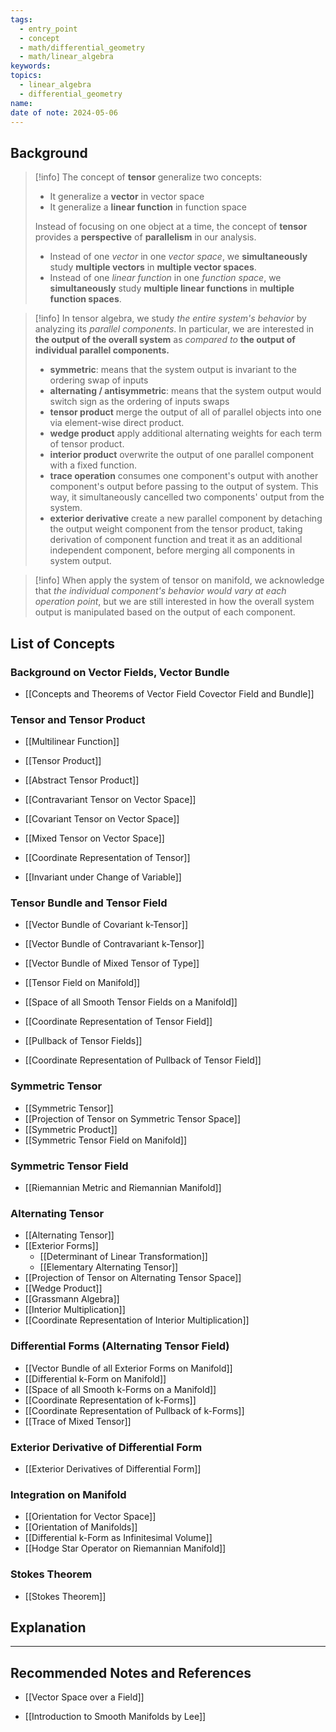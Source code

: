 ```yaml
---
tags:
  - entry_point
  - concept
  - math/differential_geometry
  - math/linear_algebra
keywords: 
topics:
  - linear_algebra
  - differential_geometry
name: 
date of note: 2024-05-06
---
```

## Background

>[!info]
>The concept of **tensor** generalize two concepts:
>- It generalize a **vector** in vector space
>- It generalize a **linear function** in function space
>  
>Instead of focusing on one object at a time, the concept of **tensor** provides a **perspective** of **parallelism** in our analysis. 
>- Instead of one *vector* in one *vector space*, we **simultaneously** study **multiple vectors** in **multiple vector spaces**.
>- Instead of one *linear function* in one *function space*, we **simultaneously** study **multiple linear functions** in **multiple function spaces**.

>[!info]
>In tensor algebra, we study *the entire system's behavior* by analyzing its *parallel components*. In particular, we are interested in **the output of the overall system** as *compared to* **the output of individual parallel components.**
>- **symmetric**: means that the system output is invariant to the ordering swap of inputs
>- **alternating / antisymmetric**: means that the system output would switch sign as the ordering of inputs swaps
>- **tensor product** merge the output of all of parallel objects into one via element-wise direct product. 
>- **wedge product** apply additional alternating weights for each term of tensor product.
>- **interior product** overwrite the output of one parallel component with a fixed function. 
>- **trace operation** consumes one component's output with another component's output before passing to the output of system. This way, it simultaneously cancelled two components' output from the system.
>- **exterior derivative** create a new parallel component by detaching the output weight component from the tensor product, taking derivation of component function and treat it as an additional independent component, before merging all components in system output.


>[!info]
>When apply the system of tensor on manifold, we acknowledge that *the individual component's behavior would vary at each operation point*, but we are still interested in how the overall system output is manipulated based on the output of each component.  

##  List of Concepts

### Background on Vector Fields, Vector Bundle

- [[Concepts and Theorems of Vector Field Covector Field and Bundle]]

### Tensor and Tensor Product

- [[Multilinear Function]]
- [[Tensor Product]]
- [[Abstract Tensor Product]]

- [[Contravariant Tensor on Vector Space]]
- [[Covariant Tensor on Vector Space]]
- [[Mixed Tensor on Vector Space]]
- [[Coordinate Representation of Tensor]]

- [[Invariant under Change of Variable]]


### Tensor Bundle and Tensor Field

- [[Vector Bundle of Covariant k-Tensor]]
- [[Vector Bundle of Contravariant k-Tensor]]
- [[Vector Bundle of Mixed Tensor of Type]]

- [[Tensor Field on Manifold]]
- [[Space of all Smooth Tensor Fields on a Manifold]]
- [[Coordinate Representation of Tensor Field]]
- [[Pullback of Tensor Fields]]
- [[Coordinate Representation of Pullback of Tensor Field]]

### Symmetric Tensor

- [[Symmetric Tensor]]
- [[Projection of Tensor on Symmetric Tensor Space]]
- [[Symmetric Product]]
- [[Symmetric Tensor Field on Manifold]]


### Symmetric Tensor Field

- [[Riemannian Metric and Riemannian Manifold]]


### Alternating Tensor

- [[Alternating Tensor]]
- [[Exterior Forms]]
	- [[Determinant of Linear Transformation]]
	- [[Elementary Alternating Tensor]]
- [[Projection of Tensor on Alternating Tensor Space]]
- [[Wedge Product]]
- [[Grassmann Algebra]]
- [[Interior Multiplication]]
- [[Coordinate Representation of Interior Multiplication]]


### Differential Forms (Alternating Tensor Field)

- [[Vector Bundle of all Exterior Forms on Manifold]]
- [[Differential k-Form on Manifold]]
- [[Space of all Smooth k-Forms on a Manifold]]
- [[Coordinate Representation of k-Forms]]
- [[Coordinate Representation of Pullback of k-Forms]]
- [[Trace of Mixed Tensor]]

### Exterior Derivative of Differential Form

- [[Exterior Derivatives of Differential Form]]

### Integration on Manifold

- [[Orientation for Vector Space]]
- [[Orientation of Manifolds]]
- [[Differential k-Form as Infinitesimal Volume]]
- [[Hodge Star Operator on Riemannian Manifold]]

### Stokes Theorem

- [[Stokes Theorem]]

## Explanation





-----------
##  Recommended Notes and References

- [[Vector Space over a Field]]



- [[Introduction to Smooth Manifolds by Lee]]